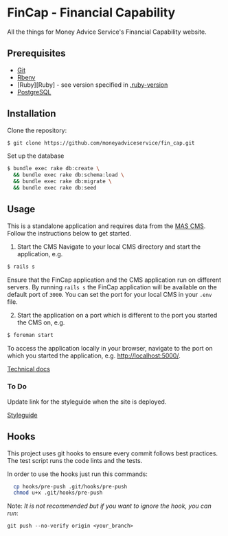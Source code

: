 # FinCap - Financial Capability

All the things for Money Advice Service's Financial Capability website.

## Prerequisites

* [Git](http://git-scm.com)
* [Rbenv](https://github.com/rbenv/rbenv)
* [Ruby][Ruby] - see version specified in [.ruby-version](.ruby-version)
* [PostgreSQL](https://www.postgresql.org/)

## Installation

Clone the repository:

```sh
$ git clone https://github.com/moneyadviceservice/fin_cap.git
```

Set up the database
```sh
$ bundle exec rake db:create \
  && bundle exec rake db:schema:load \
  && bundle exec rake db:migrate \
  && bundle exec rake db:seed
```

## Usage

This is a standalone application  and requires data from the [MAS CMS](https://github.com/moneyadviceservice/cms). Follow the instructions below to get started.

  1. Start the CMS
  Navigate to your local CMS directory and start the application, e.g.

  ```sh
  $ rails s
  ```
  Ensure that the FinCap application and the CMS application run on different
  servers. By running `rails s` the FinCap application will be available on the
  default port of `3000`. You can set the port for your local CMS in your `.env`
  file.

  2. Start the application on a port which is different to the port you started the CMS on, e.g.

  ```sh
  $ foreman start
  ```

  To access the application locally in your browser, navigate to the port on which you started the application, e.g. [http://localhost:5000/](http://localhost:5000).


[Technical docs](https://github.com/moneyadviceservice/technical-docs/tree/master/fin_cap)

### To Do
Update link for the styleguide when the site is deployed.

[Styleguide](http://localhost:5000/styleguide)

## Hooks

This project uses git hooks to ensure every commit follows best practices.
The test script runs the code lints and the tests.

In order to use the hooks just run this commands:

```sh
  cp hooks/pre-push .git/hooks/pre-push
  chmod u+x .git/hooks/pre-push
```

Note: *It is not recommended but if you want to ignore the hook, you can run*:

```
git push --no-verify origin <your_branch>
```
